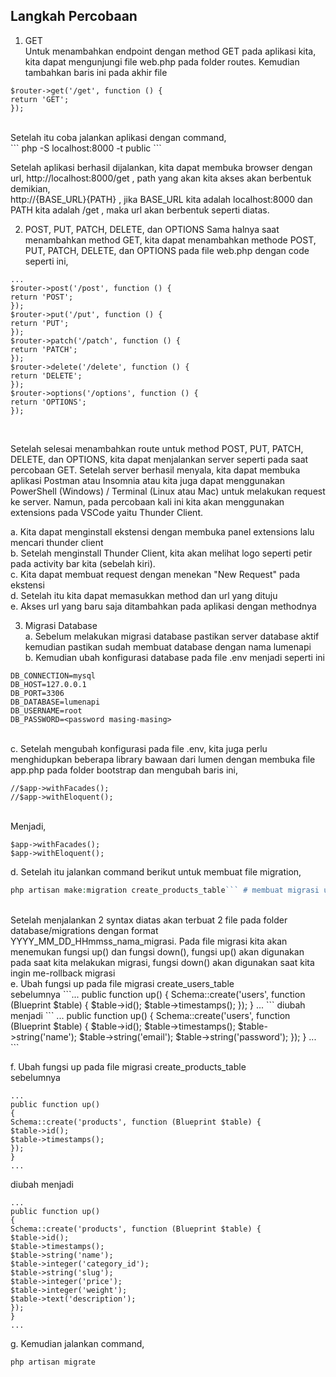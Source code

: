 ## Langkah Percobaan 
1. GET <br>
Untuk menambahkan endpoint dengan method GET pada aplikasi kita, kita dapat mengunjungi file web.php pada folder routes. Kemudian tambahkan baris ini pada akhir file <br>

```...
$router->get('/get', function () {
return 'GET';
});
```
<br>
Setelah itu coba jalankan aplikasi dengan command,<br>
```
php -S localhost:8000 -t public
```
<br>


Setelah aplikasi berhasil dijalankan, kita dapat membuka browser dengan url,
http://localhost:8000/get , path yang akan kita akses akan berbentuk demikian, <br>
http://{BASE_URL}{PATH} , jika BASE_URL kita adalah localhost:8000 dan PATH kita
adalah /get , maka url akan berbentuk seperti diatas. <br>

2. POST, PUT, PATCH, DELETE, dan OPTIONS
Sama halnya saat menambahkan method GET, kita dapat menambahkan methode
POST, PUT, PATCH, DELETE, dan OPTIONS pada file web.php dengan code seperti
ini, <br>

```
...
$router->post('/post', function () {
return 'POST';
});
$router->put('/put', function () {
return 'PUT';
});
$router->patch('/patch', function () {
return 'PATCH';
});
$router->delete('/delete', function () {
return 'DELETE';
});
$router->options('/options', function () {
return 'OPTIONS';
});
```
<br>

Setelah selesai menambahkan route untuk method POST, PUT, PATCH, DELETE, dan
OPTIONS, kita dapat menjalankan server seperti pada saat percobaan GET. Setelah
server berhasil menyala, kita dapat membuka aplikasi Postman atau Insomnia atau kita
juga dapat menggunakan PowerShell (Windows) / Terminal (Linux atau Mac) untuk
melakukan request ke server. Namun, pada percobaan kali ini kita akan menggunakan
extensions pada VSCode yaitu Thunder Client. <br>

a. Kita dapat menginstall ekstensi dengan membuka panel extensions lalu mencari
thunder client <br>
b. Setelah menginstall Thunder Client, kita akan melihat logo seperti petir pada
activity bar kita (sebelah kiri). <br>
c. Kita dapat membuat request dengan menekan "New Request" pada ekstensi <br>
d. Setelah itu kita dapat memasukkan method dan url yang dituju <br>
e. Akses url yang baru saja ditambahkan pada aplikasi dengan methodnya <br>

3. Migrasi Database <br>
a. Sebelum melakukan migrasi database pastikan server database aktif kemudian
pastikan sudah membuat database dengan nama lumenapi <br>
b. Kemudian ubah konfigurasi database pada file .env menjadi seperti ini <br>

```
DB_CONNECTION=mysql
DB_HOST=127.0.0.1
DB_PORT=3306
DB_DATABASE=lumenapi
DB_USERNAME=root
DB_PASSWORD=<password masing-masing>
```
<br>
c. Setelah mengubah konfigurasi pada file .env, kita juga perlu menghidupkan
beberapa library bawaan dari lumen dengan membuka file app.php pada folder
bootstrap dan mengubah baris ini, <br>

```
//$app->withFacades();
//$app->withEloquent();
```
<br>
Menjadi, <br>

```
$app->withFacades();
$app->withEloquent();
```

d. Setelah itu jalankan command berikut untuk membuat file migration, <br>
```php artisan make:migration create_users_table # membuat migrasi untuk tabel users
php artisan make:migration create_products_table``` # membuat migrasi untuk tabel products
```
<br>
Setelah menjalankan 2 syntax diatas akan terbuat 2 file pada folder
database/migrations dengan format YYYY_MM_DD_HHmmss_nama_migrasi. Pada
file migrasi kita akan menemukan fungsi up() dan fungsi down(), fungsi up() akan
digunakan pada saat kita melakukan migrasi, fungsi down() akan digunakan saat
kita ingin me-rollback migrasi <br>
e. Ubah fungsi up pada file migrasi create_users_table <br>
sebelumnya
```...
public function up()
{
Schema::create('users', function (Blueprint $table) {
$table->id();
$table->timestamps();
});
}
...
```
diubah menjadi
```
...
public function up()
{
Schema::create('users', function (Blueprint $table) {
$table->id();
$table->timestamps();
$table->string('name');
$table->string('email');
$table->string('password');
});
}
...
```

f. Ubah fungsi up pada file migrasi create_products_table <br>
sebelumnya
```
...
public function up()
{
Schema::create('products', function (Blueprint $table) {
$table->id();
$table->timestamps();
});
}
...
```

 diubah menjadi
```
...
public function up()
{
Schema::create('products', function (Blueprint $table) {
$table->id();
$table->timestamps(); 
$table->string('name');
$table->integer('category_id');
$table->string('slug');
$table->integer('price');
$table->integer('weight');
$table->text('description');
});
}
...
```

g. Kemudian jalankan command, <br>

```
php artisan migrate
```
